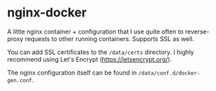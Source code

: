 # nginx-docker
A little nginx container + configuration that I use quite often to reverse-proxy requests to other running containers. Supports SSL as well.


You can add SSL certificates to the `/data/certs` directory. I highly recommend using Let's Encrypt (https://letsencrypt.org/).

The nginx configuration itself can be found in `/data/conf.d/docker-gen.conf`.

